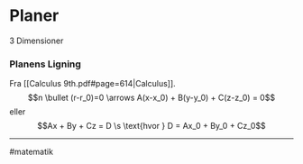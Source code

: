 # Planer
3 Dimensioner

### Planens Ligning
Fra [[Calculus 9th.pdf#page=614|Calculus]].
$$n \bullet (r-r_0)=0 \arrows A(x-x_0) + B(y-y_0) + C(z-z_0) = 0$$
eller
$$Ax + By + Cz = D \s \text{hvor } D = Ax_0 + By_0 + Cz_0$$

---
#matematik 